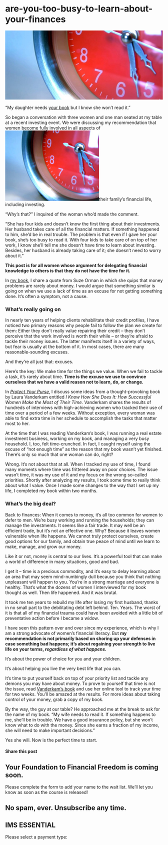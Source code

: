# are-you-too-busy-to-learn-about-your-finances
![pink clock](attachments/pink-clock-1500019-qdc6cpthe1jg09nepcheyd0ymqwyqy89x64timb4aw.jpg)

“My daughter needs [your book](https://www.amazon.ca/Protect-Your-Purse-Financial-Bankruptcies-ebook/dp/B071V8WPBW/ref=sr_1_1?ie=UTF8&qid=1501007407&sr=8-1&keywords=protect+your+purse) but I know she won’t read it.”

So began a conversation with three women and one man seated at my table at a recent investing event. We were discussing my recommendation that women become fully involved in all aspects of ![](attachments/pink-clock-1500019-300x225.jpg)their family’s financial life, including investing.

“Why’s that?” I inquired of the woman who’d made the comment.

“She has four kids and doesn’t know the first thing about their investments. Her husband takes care of all the financial matters. If something happened to him, she’d be in real trouble. The problem is that even if I gave her your book, she’s too busy to read it. With four kids to take care of on top of her work, I know she’ll tell me she doesn’t have time to learn about investing. Besides, her husband is already taking care of it; she doesn’t need to worry about it.”

**This post is for all women whose argument for delegating financial knowledge to others is that they do not have the time for it.**

In [my book](https://www.amazon.ca/Protect-Your-Purse-Financial-Bankruptcies-ebook/dp/B071V8WPBW/ref=sr_1_1?ie=UTF8&qid=1498507619&sr=8-1&keywords=protect+your+purse), I share a quote from Suze Orman in which she quips that money problems are rarely about money. I would argue that something similar is going on when we use a lack of time as an excuse for not getting something done. It’s often a symptom, not a cause.

### What’s really going on

In nearly ten years of helping clients rehabilitate their credit profiles, I have noticed two primary reasons why people fail to follow the plan we create for them: Either they don’t really value repairing their credit – they don’t perceive that the work involved is worth their while – or they’re afraid to tackle their money issues. The latter manifests itself in a variety of ways, but fear is usually at the bottom of it. In most cases, there are many reasonable-sounding excuses.

And they’re all just that: excuses.

Here’s the key: We make time for the things we value. When we fail to tackle a task, it’s rarely about time. **Time is the excuse we use to convince ourselves that we have a valid reason not to learn, do, or change.**

In [*Protect Your Purse*](https://www.amazon.ca/Protect-Your-Purse-Financial-Bankruptcies-ebook/dp/B071V8WPBW/ref=sr_1_1?ie=UTF8&qid=1498507619&sr=8-1&keywords=protect+your+purse), I discuss some ideas from a thought-provoking book by Laura Vanderkam entitled *I Know How She Does It: How Successful Women Make the Most of Their Time.* Vanderkam shares the results of hundreds of interviews with high-achieving women who tracked their use of time over a period of a few weeks. Without exception, every woman was able to find extra time in her schedule to accomplish the tasks that matter most to her.

At the time that I was reading Vanderkam’s book, I was running a real estate investment business, working on my book, and managing a very busy household. I, too, felt time-crunched. In fact, I caught myself using the excuse of “not enough time” as the reason that my book wasn’t yet finished. There’s only so much that one woman can do, right?

Wrong. It’s not about that at all. When I tracked my use of time, I found many moments where time was frittered away on poor choices. The issue wasn’t time, it was my use of it and my focus on the wrong so-called priorities. Shortly after analyzing my results, I took some time to really think about what I value. Once I made some changes to the way that I set up my life, I completed my book within two months.

### What’s the big deal?

Back to finances: When it comes to money, it’s all too common for women to defer to men. We’re busy working and running the households; they can manage the investments. It seems like a fair trade. It may well be an efficient trade, but it’s not an effective one. Why? Because it leaves women vulnerable when life happens. We cannot truly protect ourselves, create good options for our family, and obtain true peace of mind until we learn to make, manage, and grow our money.

Like it or not, money is central to our lives. It’s a powerful tool that can make a world of difference in many situations, good and bad.

I get it – time is a precious commodity, and it’s easy to delay learning about an area that may seem mind-numbingly dull because you think that nothing unpleasant will happen to you. You’re in a strong marriage and everyone is healthy. That’s what the dozens of women I interviewed for my book thought as well. Then life happened. And it was brutal.

It took me ten years to rebuild my life after losing my first husband, thanks in no small part to the debilitating debt left behind. Ten. Years. The worst of it is that all of my financial trauma could have been avoided with a little bit of preventative action before I became a widow.

I have seen this pattern over and over since my experience, which is why I am a strong advocate of women’s financial literacy. But **my recommendation is not primarily based on shoring up your defenses in case something bad happens; it’s about regaining your strength to live life on your terms, *regardless of what happens*.**

It’s about the power of choice for you and your children.

It’s about helping you live the very best life that you can.

It’s time to put yourself back on top of your priority list and tackle any demons you may have about money. To prove to yourself that time is not the issue, read [Vanderkam’s book](http://lauravanderkam.com/books/i-know-how-she-does-it/) and use her online tool to track your time for two weeks. You’ll be amazed at the results. For more ideas about taking control of your money, grab a copy of my book.

By the way, the guy at our table? He approached me at the break to ask for the name of my book. “My wife needs to read it. If something happens to me, she’ll be in trouble. We have a good insurance policy, but she won’t know what to do with the money. Since she earns a fraction of my income, she will need to make important decisions.”

Yes she will. Now is the perfect time to start.

#### Share this post

## Your Foundation to Financial Freedom is coming soon.

Please complete the form to add your name to the wait list. We’ll let you know as soon as the course is released!

## No spam, ever. Unsubscribe any time.

## IMS ESSENTIAL

Please select a payment type: